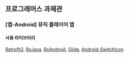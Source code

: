 ## 프로그래머스 과제관
### [앱-Android] 뮤직 플레이어 앱


#### 사용 라이브러리
[Retrofit2](https://github.com/square/retrofit "Retrofit2"), [RxJava]( https://github.com/ReactiveX/RxJava "RxJava"), [RxAndroid](https://github.com/ReactiveX/RxAndroid "RxAndroid"), [Glide](https://github.com/bumptech/glide "Glide"), [Android-SwitchIcon](https://github.com/zagum/Android-SwitchIcon.git "SwitchIcon")

